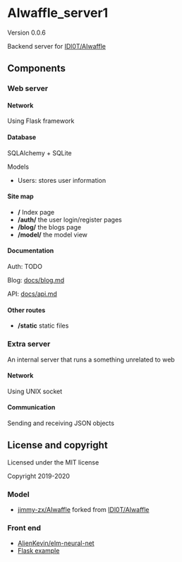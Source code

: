 # AIwaffle_server1
Version 0.0.6

Backend server for [IDl0T/AIwaffle](https://github.com/IDl0T/AIwaffle)
## Components
### Web server
#### Network
Using Flask framework
#### Database
SQLAlchemy + SQLite

Models
 - Users: stores user information
#### Site map
 - **/** Index page
 - **/auth/** the user login/register pages
 - **/blog/** the blogs page
 - **/model/** the model view
#### Documentation
Auth: TODO

Blog: [docs/blog.md](docs/blog.md)

API: [docs/api.md](docs/api.md)
#### Other routes
 - **/static** static files
### Extra server
An internal server that runs a something unrelated to web
#### Network
Using UNIX socket
#### Communication
Sending and receiving JSON objects
## License and copyright
Licensed under the MIT license

Copyright 2019-2020
### Model
 - [jimmy-zx/AIwaffle](https://github.com/jimmy-zx/AIwaffle)
forked from [IDl0T/AIwaffle](https://github.com/IDl0T/AIwaffle)
### Front end
 - [AlienKevin/elm-neural-net](https://github.com/AlienKevin/elm-neural-net)
 - [Flask example](https://github.com/pallets/flask)
